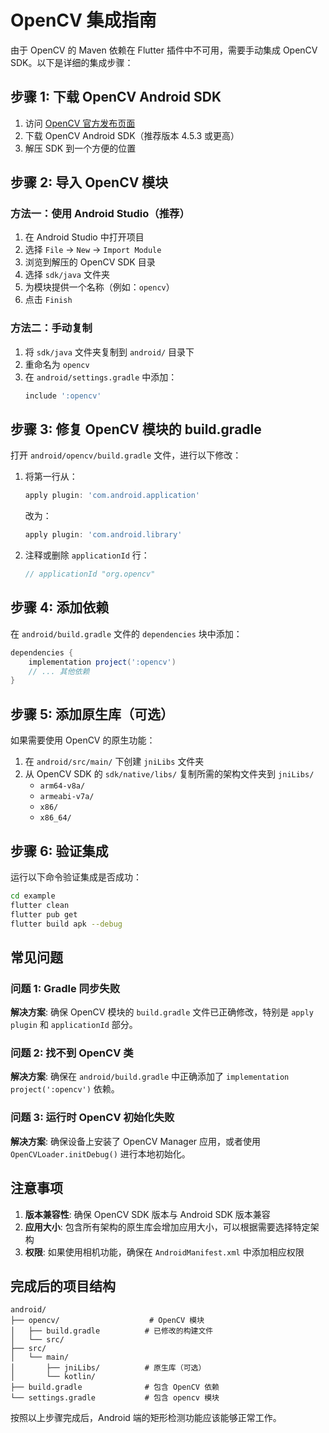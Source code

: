 # OpenCV 集成指南

由于 OpenCV 的 Maven 依赖在 Flutter 插件中不可用，需要手动集成 OpenCV SDK。以下是详细的集成步骤：

## 步骤 1: 下载 OpenCV Android SDK

1. 访问 [OpenCV 官方发布页面](https://opencv.org/releases/)
2. 下载 OpenCV Android SDK（推荐版本 4.5.3 或更高）
3. 解压 SDK 到一个方便的位置

## 步骤 2: 导入 OpenCV 模块

### 方法一：使用 Android Studio（推荐）

1. 在 Android Studio 中打开项目
2. 选择 `File` -> `New` -> `Import Module`
3. 浏览到解压的 OpenCV SDK 目录
4. 选择 `sdk/java` 文件夹
5. 为模块提供一个名称（例如：`opencv`）
6. 点击 `Finish`

### 方法二：手动复制

1. 将 `sdk/java` 文件夹复制到 `android/` 目录下
2. 重命名为 `opencv`
3. 在 `android/settings.gradle` 中添加：
   ```gradle
   include ':opencv'
   ```

## 步骤 3: 修复 OpenCV 模块的 build.gradle

打开 `android/opencv/build.gradle` 文件，进行以下修改：

1. 将第一行从：
   ```gradle
   apply plugin: 'com.android.application'
   ```
   改为：
   ```gradle
   apply plugin: 'com.android.library'
   ```

2. 注释或删除 `applicationId` 行：
   ```gradle
   // applicationId "org.opencv"
   ```

## 步骤 4: 添加依赖

在 `android/build.gradle` 文件的 `dependencies` 块中添加：

```gradle
dependencies {
    implementation project(':opencv')
    // ... 其他依赖
}
```

## 步骤 5: 添加原生库（可选）

如果需要使用 OpenCV 的原生功能：

1. 在 `android/src/main/` 下创建 `jniLibs` 文件夹
2. 从 OpenCV SDK 的 `sdk/native/libs/` 复制所需的架构文件夹到 `jniLibs/`
   - `arm64-v8a/`
   - `armeabi-v7a/`
   - `x86/`
   - `x86_64/`

## 步骤 6: 验证集成

运行以下命令验证集成是否成功：

```bash
cd example
flutter clean
flutter pub get
flutter build apk --debug
```

## 常见问题

### 问题 1: Gradle 同步失败

**解决方案**: 确保 OpenCV 模块的 `build.gradle` 文件已正确修改，特别是 `apply plugin` 和 `applicationId` 部分。

### 问题 2: 找不到 OpenCV 类

**解决方案**: 确保在 `android/build.gradle` 中正确添加了 `implementation project(':opencv')` 依赖。

### 问题 3: 运行时 OpenCV 初始化失败

**解决方案**: 确保设备上安装了 OpenCV Manager 应用，或者使用 `OpenCVLoader.initDebug()` 进行本地初始化。

## 注意事项

1. **版本兼容性**: 确保 OpenCV SDK 版本与 Android SDK 版本兼容
2. **应用大小**: 包含所有架构的原生库会增加应用大小，可以根据需要选择特定架构
3. **权限**: 如果使用相机功能，确保在 `AndroidManifest.xml` 中添加相应权限

## 完成后的项目结构

```
android/
├── opencv/                    # OpenCV 模块
│   ├── build.gradle          # 已修改的构建文件
│   └── src/
├── src/
│   └── main/
│       ├── jniLibs/          # 原生库（可选）
│       └── kotlin/
├── build.gradle              # 包含 OpenCV 依赖
└── settings.gradle           # 包含 opencv 模块
```

按照以上步骤完成后，Android 端的矩形检测功能应该能够正常工作。